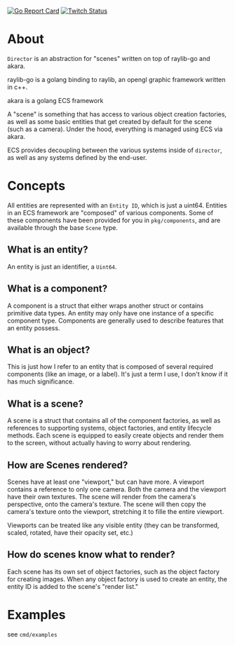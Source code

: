[![Go Report Card](https://goreportcard.com/badge/github.com/Gravestench/Director)](https://goreportcard.com/report/github.com/Gravestench/Director)
[![Twitch Status](https://img.shields.io/twitch/status/gravestench_?style=social)](https://www.twitch.tv/gravestench_)

# About
`Director` is an abstraction for "scenes" written on top of raylib-go and akara.

raylib-go is a golang binding to raylib, an opengl graphic framework written in c++.

akara is a golang ECS framework

A "scene" is something that has access to various object creation factories, as well as some basic entities
that get created by default for the scene (such as a camera). Under the hood, everything is managed using ECS via akara.

ECS provides decoupling between the various systems inside of `director`, as well as any systems defined by the end-user.

# Concepts
All entities are represented with an `Entity ID`, which is just a uint64. Entities in an 
ECS framework are "composed" of various components. Some of these components have been
provided for you in `pkg/components`, and are available through the base `Scene` type.

## What is an entity?
An entity is just an identifier, a `Uint64`.

## What is a component?
A component is a struct that either wraps another struct or contains primitive data types. An entity may only have one 
instance of a specific component type. Components are generally used to describe features that an
entity possess.

## What is an object?
This is just how I refer to an entity that is composed of several required components (like an image, or a label).
It's just a term I use, I don't know if it has much significance.

## What is a scene?
A scene is a struct that contains all of the component factories, as well as references to 
supporting systems, object factories, and entity lifecycle methods. 
Each scene is equipped to easily create objects and render them to the screen, 
without actually having to worry about rendering.

## How are Scenes rendered?
Scenes have at least one "viewport," but can have more.
A viewport contains a reference to only one camera. 
Both the camera and the viewport have their own textures. 
The scene will render from  the camera's perspective, onto the camera's texture.
The scene will then copy the camera's texture onto the viewport, stretching it to fille the entire viewport.  

Viewports can be treated like any visible entity (they can be transformed, scaled, rotated, have their opacity set, etc.)

## How do scenes know what to render?
Each scene has its own set of object factories, such as the object factory for creating images.
When any object factory is used to create an entity, the entity ID is added to the scene's "render list."

# Examples
see `cmd/examples` 